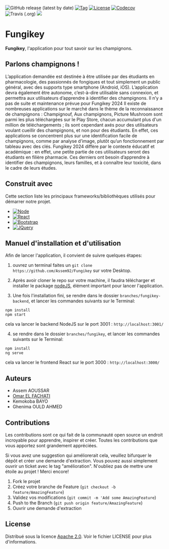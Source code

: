 ![GitHub release (latest by date)](https://img.shields.io/github/v/release/Assem92/Fungikey)
[![Tag](https://img.shields.io/github/tag/Assem92/Fungikey.svg?label=tag&style=flat-square)](build.gradle)
[![License](https://img.shields.io/github/license/Assem92/template-java-project.svg?style=flat-square)](LICENSE)
[![Codecov](https://img.shields.io/codecov/c/github/Assem92/Fungikey)](codcov)
<img alt="Travis (.org)" src="https://img.shields.io/travis/Assem92/Fungikey">
<a href="https://www.codacy.com/gh/Assem92/Fungikey/dashboard?utm_source=github.com&amp;utm_medium=referral&amp;utm_content=Assem92/Fungikey&amp;utm_campaign=Badge_Grade"><img src="https://app.codacy.com/project/badge/Grade/a4e163d604aa457b8374bec4c79e0d44"/></a>

# Fungikey

**Fungikey**, l'application pour tout savoir sur les champignons. 

## Parlons champignons !

L’application demandée est destinée à être utilisée par des étudiants en pharmacologie, des passionnés de fongiques et tout simplement un public général, avec des supports type smartphone (Android, iOS). L’application devra également être autonome, c’est-à-dire utilisable sans connexion, et permettra aux utilisateurs d’apprendre à identifier des champignons. 
Il n’y a pas de suite et maintenance prévue pour Fungikey 2024
Il existe de nombreuses applications sur le marché dans le thème de la reconnaissance de champignons : Champignouf, Aux champignons, Picture Mushroom sont parmi les plus téléchargées sur le Play Store, chacun accumulant plus d'un million de téléchargements ; ils sont cependant axés pour des utilisateurs voulant cueillir des champignons, et non pour des étudiants. En effet, ces applications se concentrent plus sur une identification facile de champignons, comme par analyse d’image, plutôt qu’un fonctionnement par tableau avec des clés. Fungikey 2024 diffère par le contexte éducatif et académique : en effet, une petite partie de ces utilisateurs seront des étudiants en filière pharmacie. Ces derniers ont besoin d’apprendre à identifier des champignons, leurs familles, et à connaître leur toxicité, dans le cadre de leurs études.


## Construit avec

Cette section liste les principaux frameworks/bibliothèques utilisés pour démarrer notre projet. 
* [![Node][Node.js]][Node-url]
* [![React][React.js]][React-url]
* [![Bootstrap][Bootstrap.com]][Bootstrap-url]
* [![JQuery][JQuery.com]][JQuery-url]



## Manuel d'installation et d'utilisation

Afin de lancer l'application, il convient de suivre quelques étapes: 

1) ouvrez un terminal faites un ```git clone https://github.com/Assem92/Fungikey``` sur votre Desktop.  

2) Après avoir cloner le repo sur votre machine, il faudra télécharger et installer le package [nodeJS](https://nodejs.org/fr/download/current/), élément important pour lancer l'application. 


3) Une fois l'installation fini, se rendre dans le dossier ```branches/fungikey-backend```, et lancer les commandes suivants sur le Terminal:
```
npm install 
npm start  
```
cela va lancer le backend NodeJS sur le port 3001 : ```http://localhost:3001/```

4) se rendre dans le dossier ```branches/fungikey```, et lancer les commandes suivants sur le Terminal:
```
npm install
ng serve 
```
cela va lancer le frontend React sur le port 3000 : ```http://localhost:3000/```


## Auteurs

* Assem AOUSSAR 
* [Omar EL FACHATI](https://github.com/ofachati)
* Kemokoba BAYO
* Ghenima OULD AHMED 
 

## Contributions

Les contributions sont ce qui fait de la communauté open source un endroit incroyable pour apprendre, inspirer et créer. Toutes les contributions que vous apportez sont grandement appréciées.

Si vous avez une suggestion qui améliorerait cela, veuillez bifurquer le dépôt et créer une demande d'extraction. Vous pouvez aussi simplement ouvrir un ticket avec le tag "amélioration". N'oubliez pas de mettre une étoile au projet ! Merci encore!

1. Fork le projet
2. Créez votre branche de Feature (```git checkout -b feature/AmazingFeature```)
3. Validez vos modifications (```git commit -m 'Add some AmazingFeature```)
4. Push to the Branch (```git push origin feature/AmazingFeature```)
5. Ouvrir une demande d'extraction

<!-- LICENSE -->
## License

Distribué sous la licence [Apache 2.0](https://www.apache.org/licenses/LICENSE-2.0). Voir le fichier LICENSE pour plus d'informations.




<!-- MARKDOWN LINKS & IMAGES -->
<!-- https://www.markdownguide.org/basic-syntax/#reference-style-links -->
[Node.js]: https://img.shields.io/badge/Node-000000?style=for-the-badge&logo=nextdotjs&logoColor=white
[Node-url]: https://nodejs.org/en/
[React.js]: https://img.shields.io/badge/React-20232A?style=for-the-badge&logo=react&logoColor=61DAFB
[React-url]: https://reactjs.org/
[Bootstrap.com]: https://img.shields.io/badge/Bootstrap-563D7C?style=for-the-badge&logo=bootstrap&logoColor=white
[Bootstrap-url]: https://getbootstrap.com
[JQuery.com]: https://img.shields.io/badge/jQuery-0769AD?style=for-the-badge&logo=jquery&logoColor=white
[JQuery-url]: https://jquery.com 
